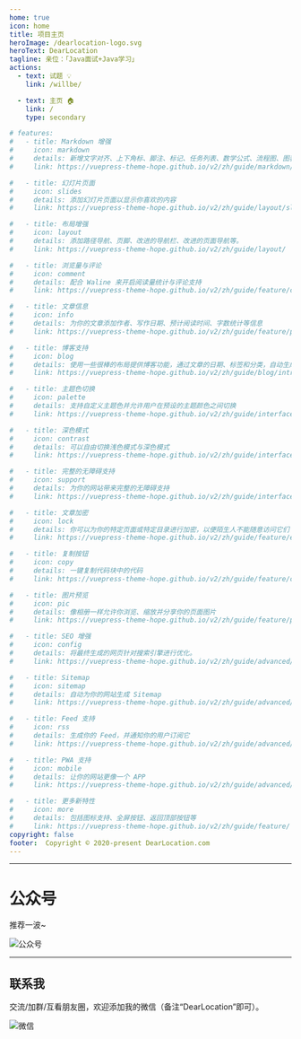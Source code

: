 ```yaml
---
home: true
icon: home
title: 项目主页
heroImage: /dearlocation-logo.svg
heroText: DearLocation
tagline: 亲位：「Java面试+Java学习」
actions:
  - text: 试题 💡
    link: /willbe/

  - text: 主页 🏠
    link: /
    type: secondary

# features:
#   - title: Markdown 增强
#     icon: markdown
#     details: 新增文字对齐、上下角标、脚注、标记、任务列表、数学公式、流程图、图表与幻灯片支持
#     link: https://vuepress-theme-hope.github.io/v2/zh/guide/markdown/

#   - title: 幻灯片页面
#     icon: slides
#     details: 添加幻灯片页面以显示你喜欢的内容
#     link: https://vuepress-theme-hope.github.io/v2/zh/guide/layout/slides

#   - title: 布局增强
#     icon: layout
#     details: 添加路径导航、页脚、改进的导航栏、改进的页面导航等。
#     link: https://vuepress-theme-hope.github.io/v2/zh/guide/layout/

#   - title: 浏览量与评论
#     icon: comment
#     details: 配合 Waline 来开启阅读量统计与评论支持
#     link: https://vuepress-theme-hope.github.io/v2/zh/guide/feature/comment.html

#   - title: 文章信息
#     icon: info
#     details: 为你的文章添加作者、写作日期、预计阅读时间、字数统计等信息
#     link: https://vuepress-theme-hope.github.io/v2/zh/guide/feature/page-info.html

#   - title: 博客支持
#     icon: blog
#     details: 使用一些很棒的布局提供博客功能，通过文章的日期、标签和分类，自动生成文章、分类、标签与时间轴列表
#     link: https://vuepress-theme-hope.github.io/v2/zh/guide/blog/intro.html

#   - title: 主题色切换
#     icon: palette
#     details: 支持自定义主题色并允许用户在预设的主题颜色之间切换
#     link: https://vuepress-theme-hope.github.io/v2/zh/guide/interface/theme-color.html

#   - title: 深色模式
#     icon: contrast
#     details: 可以自由切换浅色模式与深色模式
#     link: https://vuepress-theme-hope.github.io/v2/zh/guide/interface/darkmode.html

#   - title: 完整的无障碍支持
#     icon: support
#     details: 为你的网站带来完整的无障碍支持
#     link: https://vuepress-theme-hope.github.io/v2/zh/guide/interface/accessibility.html

#   - title: 文章加密
#     icon: lock
#     details: 你可以为你的特定页面或特定目录进行加密，以便陌生人不能随意访问它们
#     link: https://vuepress-theme-hope.github.io/v2/zh/guide/feature/encrypt.html

#   - title: 复制按钮
#     icon: copy
#     details: 一键复制代码块中的代码
#     link: https://vuepress-theme-hope.github.io/v2/zh/guide/feature/copy-code.html

#   - title: 图片预览
#     icon: pic
#     details: 像相册一样允许你浏览、缩放并分享你的页面图片
#     link: https://vuepress-theme-hope.github.io/v2/zh/guide/feature/photo-swipe.html

#   - title: SEO 增强
#     icon: config
#     details: 将最终生成的网页针对搜索引擎进行优化。
#     link: https://vuepress-theme-hope.github.io/v2/zh/guide/advanced/seo.html

#   - title: Sitemap
#     icon: sitemap
#     details: 自动为你的网站生成 Sitemap
#     link: https://vuepress-theme-hope.github.io/v2/zh/guide/advanced/sitemap.html

#   - title: Feed 支持
#     icon: rss
#     details: 生成你的 Feed，并通知你的用户订阅它
#     link: https://vuepress-theme-hope.github.io/v2/zh/guide/advanced/feed.html

#   - title: PWA 支持
#     icon: mobile
#     details: 让你的网站更像一个 APP
#     link: https://vuepress-theme-hope.github.io/v2/zh/guide/advanced/pwa.html

#   - title: 更多新特性
#     icon: more
#     details: 包括图标支持、全屏按钮、返回顶部按钮等
#     link: https://vuepress-theme-hope.github.io/v2/zh/guide/feature/
copyright: false
footer:  Copyright © 2020-present DearLocation.com
---
```



---

# 公众号

推荐一波~

![公众号](https://www.yangchunjian.com/docbook/imgs/qrcode_for_gh_8756901e5b12_344.jpg)

---

## 联系我

交流/加群/互看朋友圈，欢迎添加我的微信（备注“DearLocation”即可）。

![微信](https://javainterview.cn/img/weixin.jpeg)


